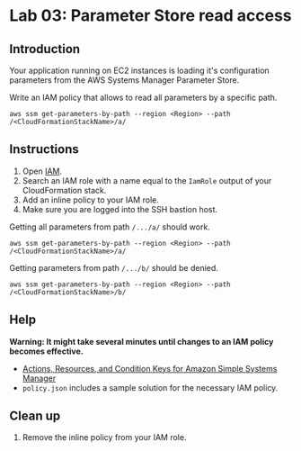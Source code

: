 # Lab 03: Parameter Store read access

## Introduction

Your application running on EC2 instances is loading it's configuration parameters from the AWS Systems Manager Parameter Store.

Write an IAM policy that allows to read all parameters by a specific path.

```
aws ssm get-parameters-by-path --region <Region> --path /<CloudFormationStackName>/a/ 
```

## Instructions

1. Open [IAM](https://console.aws.amazon.com/iam/home).
1. Search an IAM role with a name equal to the `IamRole` output of your CloudFormation stack.
1. Add an inline policy to your IAM role.
1. Make sure you are logged into the SSH bastion host.

Getting all parameters from path `/.../a/` should work.

```
aws ssm get-parameters-by-path --region <Region> --path /<CloudFormationStackName>/a/ 
```

Getting parameters from path `/.../b/` should be denied.

```
aws ssm get-parameters-by-path --region <Region> --path /<CloudFormationStackName>/b/ 
```

## Help

**Warning: It might take several minutes until changes to an IAM policy becomes effective.**

* [Actions, Resources, and Condition Keys for Amazon Simple Systems Manager](https://docs.aws.amazon.com/IAM/latest/UserGuide/list_amazonsimplesystemsmanager.html#amazonsimplesystemsmanager-parameter)
* `policy.json` includes a sample solution for the necessary IAM policy.

## Clean up

1. Remove the inline policy from your IAM role.
